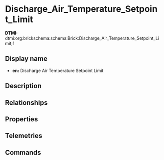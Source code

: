 # Discharge_Air_Temperature_Setpoint_Limit
**DTMI:** dtmi:org:brickschema:schema:Brick:Discharge_Air_Temperature_Setpoint_Limit;1
## Display name
- **en:** Discharge Air Temperature Setpoint Limit
## Description
## Relationships
## Properties
## Telemetries
## Commands
